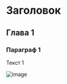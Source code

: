 # Заголовок
## Глава 1
### Параграф 1

Текст 1

![image](https://github.com/user-attachments/assets/5e237fef-a609-463e-a508-8cb1da46c32a)

